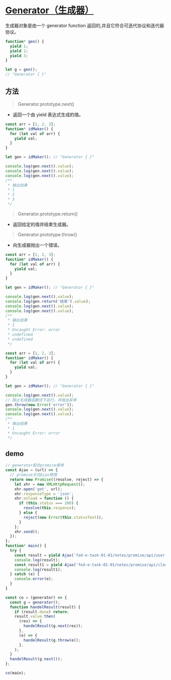 # [Generator（生成器）](https://developer.mozilla.org/zh-CN/docs/Web/JavaScript/Reference/Global_Objects/Generator)

生成器对象是由一个 generator function 返回的,并且它符合可迭代协议和迭代器协议。

```javascript
function* gen() {
  yield 1;
  yield 2;
  yield 3;
}

let g = gen();
// "Generator { }"
```

## 方法

> Generator.prototype.next()

- 返回一个由 yield 表达式生成的值。

```javascript
const arr = [1, 2, 3];
function* idMaker() {
  for (let val of arr) {
    yield val;
  }
}

let gen = idMaker(); // "Generator { }"

console.log(gen.next().value);
console.log(gen.next().value);
console.log(gen.next().value);
/**
 * 输出结果
 * 1
 * 2
 * 3
 */
```

> Generator.prototype.return()

- 返回给定的值并结束生成器。

> Generator.prototype.throw()

- 向生成器抛出一个错误。

```javascript
const arr = [1, 2, 3];
function* idMaker() {
  for (let val of arr) {
    yield val;
  }
}

let gen = idMaker(); // "Generator { }"

console.log(gen.next().value);
console.log(gen.return('结束').value);
console.log(gen.next().value);
console.log(gen.next().value);
/**
 * 输出结果
 * 1
 * Uncaught Error: error
 * undefined
 * undefined
 */
```

```javascript
const arr = [1, 2, 3];
function* idMaker() {
  for (let val of arr) {
    yield val;
  }
}

let gen = idMaker(); // "Generator { }"

console.log(gen.next().value);
// 阻止生成器函数往下运行，并抛出异常
gen.throw(new Error('error'));
console.log(gen.next().value);
console.log(gen.next().value);
/**
 * 输出结果
 * 1
 * Uncaught Error: error
 */
```

## demo

```javascript
// generator配合promise使用
const Ajax = (url) => {
  // promise方式Ajax使用
  return new Promise((resolve, reject) => {
    let xhr = new XMLHttpRequest();
    xhr.open('get', url);
    xhr.responseType = 'json';
    xhr.onload = function () {
      if (this.status === 200) {
        resolve(this.response);
      } else {
        reject(new Error(this.statusText));
      }
    };
    xhr.send();
  });
};
function* main() {
  try {
    const result = yield Ajax('fed-e-task-01-01/notes/promise/api/user.json');
    console.log(result);
    const result1 = yield Ajax('fed-e-task-01-01/notes/promise/api/class.json');
    console.log(result1);
  } catch (e) {
    console.error(e);
  }
}

const co = (generator) => {
  const g = generator();
  function handelResult(result) {
    if (result.done) return;
    result.value.then(
      (res) => {
        handelResult(g.next(res));
      },
      (e) => {
        handelResult(g.throw(e));
      },
    );
  }
  handelResult(g.next());
};

co(main);
```
